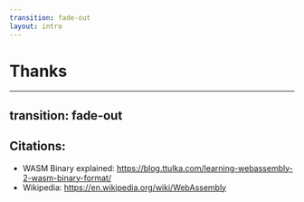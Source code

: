 ```yaml
---
transition: fade-out
layout: intro
---
```


# Thanks

---
transition: fade-out
---

## Citations:

- WASM Binary explained: https://blog.ttulka.com/learning-webassembly-2-wasm-binary-format/
- Wikipedia: https://en.wikipedia.org/wiki/WebAssembly